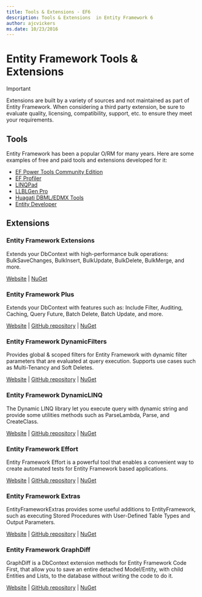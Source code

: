 ```yaml
---
title: Tools & Extensions - EF6
description: Tools & Extensions  in Entity Framework 6
author: ajcvickers
ms.date: 10/23/2016
---
```

# Entity Framework Tools & Extensions
> [!IMPORTANT]  
> Extensions are built by a variety of sources and not maintained as part of Entity Framework. When considering a third party extension, be sure to evaluate quality, licensing, compatibility, support, etc. to ensure they meet your requirements.

## Tools

Entity Framework has been a popular O/RM for many years. Here are some examples of free and paid tools and extensions developed for it:    

- [EF Power Tools Community Edition](https://marketplace.visualstudio.com/items?itemName=ErikEJ.EntityFramework6PowerToolsCommunityEdition)
- [EF Profiler](https://efprof.com)  
- [LINQPad](https://www.linqpad.net)  
- [LLBLGen Pro](https://www.llblgen.com)  
- [Huagati DBML/EDMX Tools](https://www.huagati.com/dbmltools)  
- [Entity Developer](https://www.devart.com/entitydeveloper)  

## Extensions

### Entity Framework Extensions

Extends your DbContext with high-performance bulk operations: BulkSaveChanges, BulkInsert, BulkUpdate, BulkDelete, BulkMerge, and more.

[Website](https://entityframework-extensions.net/) | [NuGet](https://www.nuget.org/packages/Z.EntityFramework.Extensions/)

### Entity Framework Plus

Extends your DbContext with features such as: Include Filter, Auditing, Caching, Query Future, Batch Delete, Batch Update, and more.

[Website](https://entityframework-plus.net/) | [GitHub repository](https://github.com/zzzprojects/EntityFramework-Plus) | [NuGet](https://www.nuget.org/packages/Z.EntityFramework.Plus.EF6/)

### Entity Framework DynamicFilters

Provides global & scoped filters for Entity Framework with dynamic filter parameters that are evaluated at query execution.  Supports use cases such as Multi-Tenancy and Soft Deletes.

[Website](https://entityframework-dynamicfilters.net/) | [GitHub repository](https://github.com/zzzprojects/EntityFramework.DynamicFilters) | [NuGet](https://www.nuget.org/packages/EntityFramework.DynamicFilters)

### Entity Framework DynamicLINQ

The Dynamic LINQ library let you execute query with dynamic string and provide some utilities methods such as ParseLambda, Parse, and CreateClass.

[Website](https://dynamic-linq.net/) | [GitHub repository](https://github.com/zzzprojects/System.Linq.Dynamic.Core) | [NuGet](https://www.nuget.org/packages/EntityFramework.DynamicLinq)

### Entity Framework Effort

Entity Framework Effort is a powerful tool that enables a convenient way to create automated tests for Entity Framework based applications.

[Website](https://entityframework-effort.net/) | [GitHub repository](https://github.com/zzzprojects/EntityFramework-Effort) | [NuGet](https://www.nuget.org/packages/Effort.EF6/)

### Entity Framework Extras

EntityFrameworkExtras provides some useful additions to EntityFramework, such as executing Stored Procedures with User-Defined Table Types and Output Parameters.

[Website](https://entityframework-extras.net/overview) | [GitHub repository](https://github.com/zzzprojects/EntityFrameworkExtras/) | [NuGet](https://www.nuget.org/packages/EntityFrameworkExtras.EF6/)

### Entity Framework GraphDiff

GraphDiff is a DbContext extension methods for Entity Framework Code First, that allow you to save an entire detached Model/Entity, with child Entities and Lists, to the database without writing the code to do it.

[Website](https://entityframework-graphdiff.net/overview) | [GitHub repository](https://github.com/zzzprojects/GraphDiff) | [NuGet](https://www.nuget.org/packages/RefactorThis.GraphDiff/)
